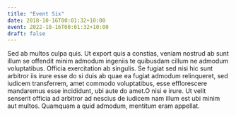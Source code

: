 ```yaml
---
title: "Event Six"
date: 2018-10-16T00:01:32+10:00
event: 2022-10-16T00:01:32+10:00
draft: false
---
```


Sed ab multos culpa quis. Ut export quis a constias, veniam nostrud ab sunt 
illum se offendit minim admodum ingeniis te quibusdam cillum ne admodum 
voluptatibus. Officia exercitation ab singulis. Se fugiat sed nisi hic sunt 
arbitror iis irure esse do si duis ab quae ea fugiat admodum relinqueret, sed 
iudicem transferrem, amet commodo voluptatibus, esse efflorescere mandaremus 
esse incididunt, ubi aute do amet.O nisi e irure. Ut velit senserit officia ad 
arbitror ad nescius de iudicem nam illum est ubi minim aut multos. Quamquam a 
quid admodum, mentitum eram appellat.